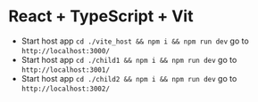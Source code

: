 # React + TypeScript + Vit

- Start host app `cd ./vite_host && npm i && npm run dev` go to `http://localhost:3000/`
- Start host app `cd ./child1 && npm i && npm run dev` go to `http://localhost:3001/`
- Start host app `cd ./child2 && npm i && npm run dev` go to `http://localhost:3002/`
